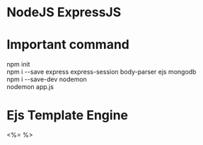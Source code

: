 # NodeJS ExpressJS 

# Important command

npm init <br />
npm i --save express express-session body-parser ejs mongodb  <br />
npm i --save-dev nodemon <br />
nodemon app.js <br />


# Ejs Template Engine 

<%= %> <br />